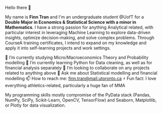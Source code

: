 Hello there 👋

My name is **Finn Tran** and I'm an undergraduate student @UofT for a **Double Major in Economics & Statistical Science with a minor in Mathematics**. I have a strong passion for anything Analytical related, with particular interest in leveraging Machine Learning to explore data-driven insights, optimize decision-making, and solve complex problems. Through CourseA training certificates, I intend to expand on my knowledge and apply it into self-learning projects and work settings.

🔭 I’m currently studying Micro/Macroeconomics Theory and Probability modelling
🌱 I’m currently learning Python for Data cleaning, as well as for financial analysis separately
👯 I’m looking to collaborate on any projects related to anything above
💬 Ask me about Statistical modelling and financial modelling 
📫 How to reach me: finn.tran@mail.utoronto.ca
⚡ Fun fact: I love everything athletics-related, particularly a huge fan of MMA

My programming skills mostly compromise of the PyData stack (Pandas, NumPy, SciPy, Scikit-Learn, OpenCV, TensorFlow) and Seaborn, Matplotlib, or Plotly for data visualization. 


<!---
finner0203/finner0203 is a ✨ special ✨ repository because its `README.md` (this file) appears on your GitHub profile.
You can click the Preview link to take a look at your changes.
--->
